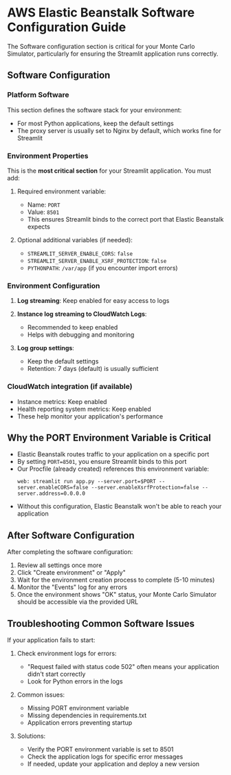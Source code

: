 # AWS Elastic Beanstalk Software Configuration Guide

The Software configuration section is critical for your Monte Carlo Simulator, particularly for ensuring the Streamlit application runs correctly.

## Software Configuration

### Platform Software

This section defines the software stack for your environment:

- For most Python applications, keep the default settings
- The proxy server is usually set to Nginx by default, which works fine for Streamlit

### Environment Properties

This is the **most critical section** for your Streamlit application. You must add:

1. Required environment variable:
   - Name: `PORT`
   - Value: `8501`
   - This ensures Streamlit binds to the correct port that Elastic Beanstalk expects

2. Optional additional variables (if needed):
   - `STREAMLIT_SERVER_ENABLE_CORS`: `false`
   - `STREAMLIT_SERVER_ENABLE_XSRF_PROTECTION`: `false`
   - `PYTHONPATH`: `/var/app` (if you encounter import errors)

### Environment Configuration

1. **Log streaming**: Keep enabled for easy access to logs

2. **Instance log streaming to CloudWatch Logs**: 
   - Recommended to keep enabled
   - Helps with debugging and monitoring

3. **Log group settings**:
   - Keep the default settings
   - Retention: 7 days (default) is usually sufficient

### CloudWatch integration (if available)

- Instance metrics: Keep enabled
- Health reporting system metrics: Keep enabled
- These help monitor your application's performance

## Why the PORT Environment Variable is Critical

- Elastic Beanstalk routes traffic to your application on a specific port
- By setting `PORT=8501`, you ensure Streamlit binds to this port
- Our Procfile (already created) references this environment variable:
  ```
  web: streamlit run app.py --server.port=$PORT --server.enableCORS=false --server.enableXsrfProtection=false --server.address=0.0.0.0
  ```
- Without this configuration, Elastic Beanstalk won't be able to reach your application

## After Software Configuration

After completing the software configuration:

1. Review all settings once more
2. Click "Create environment" or "Apply" 
3. Wait for the environment creation process to complete (5-10 minutes)
4. Monitor the "Events" log for any errors
5. Once the environment shows "OK" status, your Monte Carlo Simulator should be accessible via the provided URL

## Troubleshooting Common Software Issues

If your application fails to start:

1. Check environment logs for errors:
   - "Request failed with status code 502" often means your application didn't start correctly
   - Look for Python errors in the logs

2. Common issues:
   - Missing PORT environment variable
   - Missing dependencies in requirements.txt
   - Application errors preventing startup

3. Solutions:
   - Verify the PORT environment variable is set to 8501
   - Check the application logs for specific error messages
   - If needed, update your application and deploy a new version

